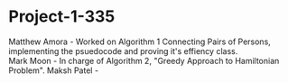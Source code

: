 # Project-1-335

Matthew Amora - Worked on Algorithm 1 Connecting Pairs of Persons, implementing the psuedocode and proving it's effiency class.  
Mark Moon -  In charge of Algorithm 2, "Greedy Approach to Hamiltonian Problem".
Maksh Patel - 
